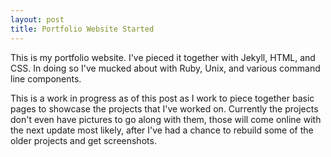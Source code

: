 ```yaml
---
layout: post
title: Portfolio Website Started
---
```


This is my portfolio website.  I've pieced it together with Jekyll, HTML, and CSS.  In doing so I've mucked about with Ruby, Unix, and various command line components.

This is a work in progress as of this post as I work to piece together basic pages to showcase the projects that I've worked on.  Currently the projects don't even have pictures to go along with them, those will come online with the next update most likely, after I've had a chance to rebuild some of the older projects and get screenshots.
